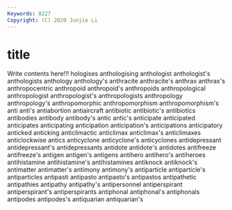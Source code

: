 ```yaml
---
Keywords: 8227
Copyright: (C) 2020 Junjie Li
---
```


# title

Write contents here!!!
hologises
anthologising 
anthologist 
anthologist's 
anthologists 
anthology 
anthology's 
anthracite 
anthracite's 
anthrax 
anthrax's
anthropocentric 
anthropoid 
anthropoid's 
anthropoids 
anthropological 
anthropologist 
anthropologist's 
anthropologists 
anthropology 
anthropology's
anthropomorphic 
anthropomorphism 
anthropomorphism's 
anti 
anti's 
antiabortion 
antiaircraft 
antibiotic 
antibiotic's 
antibiotics
antibodies 
antibody 
antibody's 
antic 
antic's 
anticipate 
anticipated 
anticipates 
anticipating 
anticipation
anticipation's 
anticipations 
anticipatory 
anticked 
anticking 
anticlimactic 
anticlimax 
anticlimax's 
anticlimaxes 
anticlockwise
antics 
anticyclone 
anticyclone's 
anticyclones 
antidepressant 
antidepressant's 
antidepressants 
antidote 
antidote's 
antidotes
antifreeze 
antifreeze's 
antigen 
antigen's 
antigens 
antihero 
antihero's 
antiheroes 
antihistamine 
antihistamine's
antihistamines 
antiknock 
antiknock's 
antimatter 
antimatter's 
antimony 
antimony's 
antiparticle 
antiparticle's 
antiparticles
antipasti 
antipasto 
antipasto's 
antipastos 
antipathetic 
antipathies 
antipathy 
antipathy's 
antipersonnel 
antiperspirant
antiperspirant's 
antiperspirants 
antiphonal 
antiphonal's 
antiphonals 
antipodes 
antipodes's 
antiquarian 
antiquarian's 

